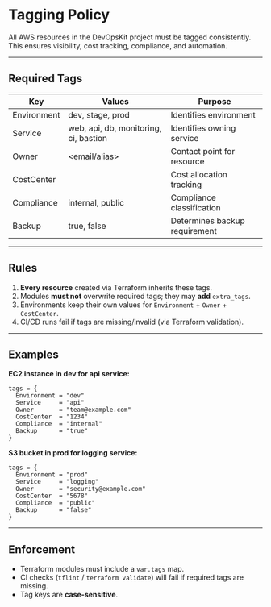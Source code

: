 # Tagging Policy

All AWS resources in the DevOpsKit project must be tagged consistently.
This ensures visibility, cost tracking, compliance, and automation.

---

## Required Tags

| Key        | Values                                | Purpose                          |
|------------|---------------------------------------|----------------------------------|
| Environment | dev, stage, prod                      | Identifies environment           |
| Service     | web, api, db, monitoring, ci, bastion | Identifies owning service        |
| Owner       | <email/alias>                         | Contact point for resource       |
| CostCenter  | <id>                                  | Cost allocation tracking         |
| Compliance  | internal, public                      | Compliance classification        |
| Backup      | true, false                           | Determines backup requirement    |

---

## Rules
1. **Every resource** created via Terraform inherits these tags.
2. Modules **must not** overwrite required tags; they may **add** `extra_tags`.
3. Environments keep their own values for `Environment` + `Owner` + `CostCenter`.
4. CI/CD runs fail if tags are missing/invalid (via Terraform validation).

---

## Examples

**EC2 instance in dev for api service:**

```hcl
tags = {
  Environment = "dev"
  Service     = "api"
  Owner       = "team@example.com"
  CostCenter  = "1234"
  Compliance  = "internal"
  Backup      = "true"
}
```

**S3 bucket in prod for logging service:**

```hcl
tags = {
  Environment = "prod"
  Service     = "logging"
  Owner       = "security@example.com"
  CostCenter  = "5678"
  Compliance  = "public"
  Backup      = "false"
}
```

---

## Enforcement

- Terraform modules must include a `var.tags` map.
- CI checks (`tflint` / `terraform validate`) will fail if required tags are missing.
- Tag keys are **case-sensitive**.
